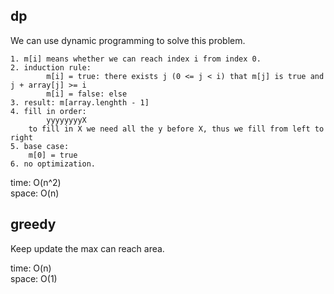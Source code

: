 ## dp
We can use dynamic programming to solve this problem.

	1. m[i] means whether we can reach index i from index 0.
	2. induction rule:
			m[i] = true: there exists j (0 <= j < i) that m[j] is true and j + array[j] >= i
			m[i] = false: else
	3. result: m[array.lenghth - 1]
	4. fill in order:
			yyyyyyyyX
		to fill in X we need all the y before X, thus we fill from left to right
	5. base case:
		m[0] = true
	6. no optimization.

time: O(n^2)<br>
space: O(n)

## greedy
Keep update the max can reach area.<br>

time: O(n)<br>
space: O(1)
